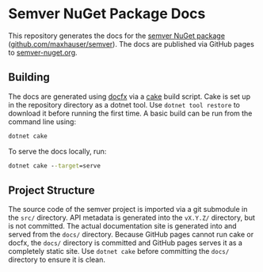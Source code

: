 # Semver NuGet Package Docs

This repository generates the docs for the [semver NuGet package](https://www.nuget.org/packages/semver/) ([github.com/maxhauser/semver](https://github.com/maxhauser/semver)). The docs are published via GitHub pages to [semver-nuget.org](https://semver-nuget.org).

## Building

The docs are generated using [docfx](https://dotnet.github.io/docfx) via a [cake](https://cakebuild.net/) build script. Cake is set up in the repository directory as a dotnet tool. Use `dotnet tool restore` to download it before running the first time. A basic build can be run from the command line using:

```bat
dotnet cake
```

To serve the docs locally, run:

```bat
dotnet cake --target=serve
```

## Project Structure

The source code of the semver project is imported via a git submodule in the `src/` directory. API metadata is generated into the `vX.Y.Z/` directory, but is not committed. The actual documentation site is generated into and served from the `docs/` directory. Because GitHub pages cannot run cake or docfx, the `docs/` directory is committed and GitHub pages serves it as a completely static site. Use `dotnet cake` before committing the `docs/` directory to ensure it is clean.

